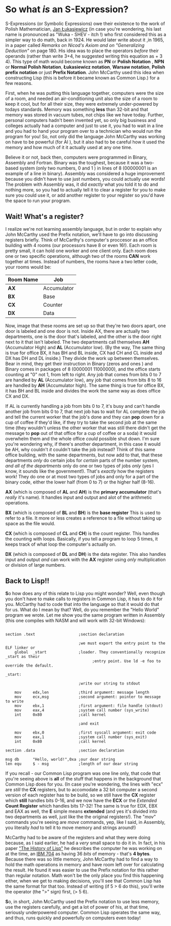 
# So what *is* an S-Expression?

S-Expressions (or Symbolic Expressions) owe their existence to the work of Polish Mathematician, [Jan Łukasiewicz](https://en.wikipedia.org/wiki/Polish_notation) (in case you're wondering, his last name is pronounced as "Wuka - SHEV - itch
!) who first considered this as a simpler way to do math, back in 1924. He would later write about it ,in 1965, in a paper called
*Remarks on Nicod's Axiom and on "Generalizing Deduction"* on page 180. His idea was to place the operators *before* their
operands (rather than write 3+4, he suggested writing this equation as + 3 4). This type of math would 
become known as **PN** or **Polish Notation** , **NPN** or **Normal Polish Notation**, **Łukasiewicz notation**, **Warsaw
notation**, **Polish prefix notation** or just **Prefix Notation**. John McCarthy used this idea when constructing Lisp 
(this is before it became known as Common Lisp.) for a few reasons.

First, when he was putting this language together, computers were the size of a room, and needed an air-conditioning unit also
the size of a room to keep it cool, but for all their size, they were extremely under-powered by todays standards.
Memory was something **less** than 32-bit and that memory was stored in vacuum tubes, not chips like we have today. Further,
personal computers hadn't been invented yet, so only big business and colleges actually had a computer and just to
use it, you had to wait in a line and you had to hand your program over to a technician who would run the program
for you! So, not only did the language John McCarthy was working on have to be powerful (for AI ), but it also
had to be careful how it used the memory and how much of it it actually used at any one time.

Believe it or not, back then, computers were programmed in Binary, Assembly and Fortran. Binary was the toughest, because
it was a two-based system (only two numbers, 0 and 1 ) in lines of 8 (00000001 is an example of a line in binary). 
Assembly was considered a huge improvement because you didn't have to use just numbers, you could actually use
words!  The problem with Assembly was, it did *exactly* what you told it to do and nothing more, so you had to
actually tell it to clear a register for you to make sure you could use it, or add another register to your 
register so you'd have the space to run your program.

## Wait!  What's a register?

I realize we're not learning assembly language, but in order to explain why John McCarthy used the Prefix notation,
we'll have to go into discussing registers briefly. Think of McCarthy's computer's proccesor as an office building with 
4 rooms (our processors have 8 or even 16!). Each room is pretty small, it can hold one worker and one client only. Each room does one or two specific operations,
although two of the rooms **CAN** work together at times. Instead of numbers, the rooms have a two letter code,
your rooms would be:

| Room Name | Job             |
|-----------|-----------------|
|**AX**     |    Accumulator  |
|**BX**     |    Base         |
|**CX**     |    Counter      |
|**DX**     |    Data         |


Now, image that these rooms are set up so that they're two doors apart, one door is labeled and one door
is not. Inside AX, there are actually two departments, one is the door that's labeled, and the other is 
the door right next to it that isn't labeled. The two departments call themselves **AH** (Accumulator High) and 
**AL** (Accumulator low). (By the way, The same thing is true for office BX, it has BH and BL inside, CX had CH and CL 
inside and DX has DH and DL inside.) They divide the work up between themselves. Bear in mind, they get their instruction in 
Binary (zeros and ones ) and Binary comes in packages of 8 (0000001 11000000), and the office starts counting at 
"0" not 1, from left to right. Any job that comes from bits 0 to 7 are handled by **AL** (Accumulator low),
any job that comes from bits 8 to 16 are handled by **AH** (Accumulator high). The same thing is true for 
office BX, it has BH and BL inside and divides the work the same way as does office CX and DX.

If AL is currently handling a job from bits 0 to 7, it's busy and can't handle another job from bits 0 to 7, that next job has to 
wait for AL complete the job and tell the current worker that the job's done and they can **pop** down for a cup of coffee
if they'd like,  if they try to take the second job at the same time (they wouldn't unless the other worker that was
still there didn't get the message to **pop** out of that office for a cup of coffee or a soda) it would overwhelm 
them and the whole office *could* possible shut down. I'm sure you're wondering why, if there's another department, in 
this case it would be AH, why couldn't *it* couldn't take the job instead? Think of this same office building, with the same departments, but now
add to that, that these departments *only* do certain jobs for *certain* parts of the number system, *and all of the departments* only
do one or two types of jobs *only* (yes I know, it sounds like the government!). That's *exactly* how the registers work! They do one or at most two types
of jobs and only for a part of the binary code, either the lower half (from 0 to 7) or the higher half (8-16).  

**AX** (which is composed of **AL** and **AH**) is the **primary accumulator** (that's *really* it's name). It handles input and output and alot of the 
arithmetic operations.

**BX** (which is composed of **BL** and **BH**) is the **base register**  This is used to refer to a file. It more or less creates a reference to a file without taking up 
space as the file would.

**CX** (which is composed of **CL** and **CH**) is the count register. This handles the counting with loops. Basically, if you tell a program to loop 5 times, it keeps
track of what loop the computer's actually on.

**DX** (which is composed of **DL** and **DH**) is the data register. This also handles input and output *and* can work with the **AX** register using *only*
multiplication or division of large numbers.

## Back to Lisp!!

**S**o how does any of this relate to Lisp you might wonder? Well, even though you don't have to make calls to registers in Common Lisp, it has to do it for you. 
McCarthy had to code that into the language so that it would do that for us.  What do I mean by that? Well, do you remember the "Hello World" program we wrote.
Let me show you the same program written in Assembly (this one compiles with NASM and will work with 32-bit Windows):

```

section .text                   ;section declaration

                                ;we must export the entry point to the ELF linker or
    global  _start              ;loader. They conventionally recognize _start as their
			                          ;entry point. Use ld -e foo to override the default.

_start:

                                ;write our string to stdout

    mov     edx,len             ;third argument: message length
    mov     ecx,msg             ;second argument: pointer to message to write
    mov     ebx,1               ;first argument: file handle (stdout)
    mov     eax,4               ;system call number (sys_write)
    int     0x80                ;call kernel

                                ;and exit

  	mov     ebx,0               ;first syscall argument: exit code
    mov     eax,1               ;system call number (sys_exit)
    int     0x80                ;call kernel

section .data                   ;section declaration

msg db      "Hello, world!",0xa ;our dear string
len equ     $ - msg             ;length of our dear string

```

If you recall - our Common Lisp program was one line only, that code that you're seeing above is **all** of the stuff that happens in the background that Common Lisp
does for you. (In case you're wondering, the lines with "ecx" are *still* the **CX** registers, but to accomodate a 32 bit computer a second version of each register
has to be build, so we still have the **CX** register which **still** handles bits 0-16, and we now have the **ECX** or the *Extended* **Count Register** which handles bits
17-32!  The same is true for EDX, EBX and EAX as well, the **E** simple means **extended** (and yes it's divided into two departments as well, just like the the original
registers!). The "*mov*" commands you're seeing are *move* commands, yep, like I said, in Assembly, you literally *had* to tell it to move memory and strings around!)

McCarthy had to be aware of the registers and what they were doing because, as I said earlier, he had a *very* small space to do it in.
In fact, in his paper ["The History of Lisp"](http://jmc.stanford.edu/articles/lisp/lisp.pdf) he describes the computer he was working on at the time, an [IBM 704](https://en.wikipedia.org/wiki/IBM_704) as having 
36 *bits* of memory - that's **4 bytes**. Because there was so little memory, John McCarthy had to find a way to hold the math operations in memory and have 
room left over for calculating the result. He found it was easier to use the Prefix notation for this rather than regular notation.  Math won't be the only place you find this
happening either, when we get to making decisions, you'll see that Common Lisp has the same format for that too. Instead of writing (if 5 > 6 do this), you'll
write the operator (the ">" sign) first, (> 5 6).

**S**o, in short, John McCarthy used the Prefix notation to use less memory, use the registers carefully, and get a lot of power of his, at that time, seriously
underpowered computer. Common Lisp operates the same way, and thus, runs quickly and powerfully on computers even today!

